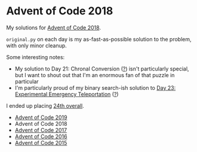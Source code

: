 # Advent of Code 2018

My solutions for [Advent of Code 2018](http://adventofcode.com/2018).

`original.py` on each day is my as-fast-as-possible solution to the problem, with only minor cleanup.

Some interesting notes:
- My solution to Day 21: Chronal Conversion ([?](https://adventofcode.com/2018/day/21)) isn't particularly special, but I want to shout out that I'm an enormous fan of that puzzle in particular
- I'm particularly proud of my binary search-ish solution to [Day 23: Experimental Emergency Teleportation](day23/original.py) ([?](https://adventofcode.com/2018/day/23))

I ended up placing [24th overall](https://adventofcode.com/2018/leaderboard).

- [Advent of Code 2019](https://github.com/orez-/Advent-of-Code-2019)
- Advent of Code 2018
- [Advent of Code 2017](https://github.com/orez-/Advent-of-Code-2017)
- [Advent of Code 2016](https://github.com/orez-/Advent-of-Code-2016)
- [Advent of Code 2015](https://github.com/orez-/Advent-of-Code-2015)
